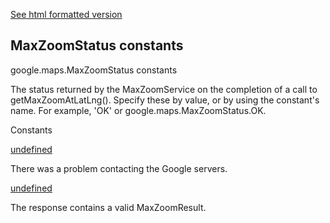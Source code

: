 [See html formatted version](https://huasofoundries.github.io/google-maps-documentation/MaxZoomStatus.html)

MaxZoomStatus constants
-----------------------

google.maps.MaxZoomStatus constants

The status returned by the MaxZoomService on the completion of a call to getMaxZoomAtLatLng(). Specify these by value, or by using the constant's name. For example, 'OK' or google.maps.MaxZoomStatus.OK.

Constants

[undefined](#MaxZoomStatus.ERROR)

There was a problem contacting the Google servers.

[undefined](#MaxZoomStatus.OK)

The response contains a valid MaxZoomResult.